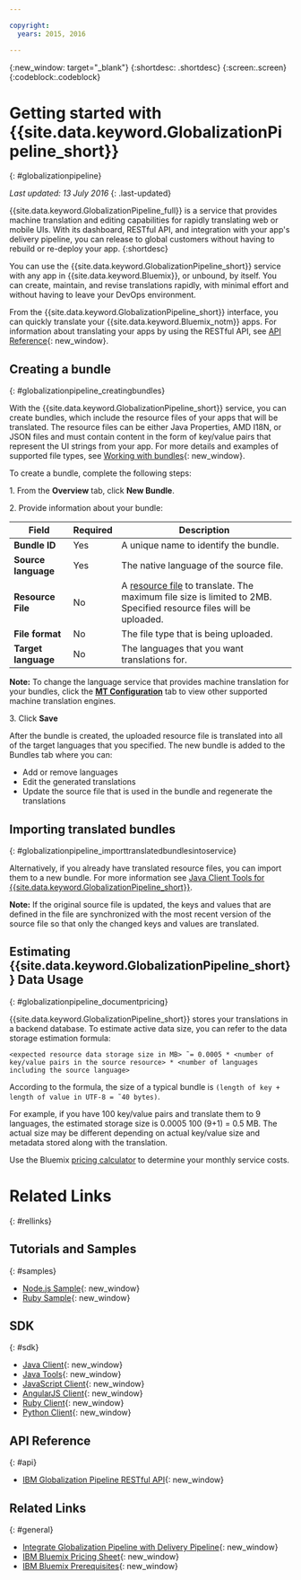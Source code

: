 ```yaml
---

copyright:
  years: 2015, 2016

---
```


{:new_window: target="_blank"}
{:shortdesc: .shortdesc}
{:screen:.screen}
{:codeblock:.codeblock}


# Getting started with {{site.data.keyword.GlobalizationPipeline_short}}
{: #globalizationpipeline}

*Last updated: 13 July 2016*
{: .last-updated}

{{site.data.keyword.GlobalizationPipeline_full}} is a service that provides machine translation and editing capabilities for rapidly translating web or mobile UIs. With its dashboard, RESTful API, and integration with your app's delivery pipeline, you can release to global customers without having to rebuild or re-deploy your app.
{:shortdesc}

You can use the {{site.data.keyword.GlobalizationPipeline_short}} service with any app in {{site.data.keyword.Bluemix}}, or unbound, by itself. You can create, maintain, and revise translations rapidly, with minimal effort and without having to leave your DevOps environment.

From the {{site.data.keyword.GlobalizationPipeline_short}} interface, you can quickly translate your {{site.data.keyword.Bluemix_notm}} apps. For information about translating your apps by using the RESTful API, see [API Reference](https://gp-rest.ng.bluemix.net/translate/swagger/index.html){: new_window}. 


## Creating a bundle
{: #globalizationpipeline_creatingbundles}

With the {{site.data.keyword.GlobalizationPipeline_short}} service, you can create bundles, which include the resource files of your apps that will be translated. The resource files can be either Java Properties, AMD I18N, or JSON files and must contain content in the form of key/value pairs that represent the UI strings from your app.  For more details and examples of supported file types, see [Working with bundles](./bundles.html){: new_window}.

To create a bundle, complete the following steps:

1\. From the **Overview** tab, click **New Bundle**.

2\. Provide information about your bundle:

| Field | Required| Description|
|-------|---------|------------|
| **Bundle ID** | Yes | A unique name to identify the bundle. |
| **Source language** | Yes | The native language of the source file. |
| **Resource File** | No | A [resource file](bundles.html#globalizationpipeline_workingwithbundles) to translate. The maximum file size is limited to 2MB. Specified resource files will be uploaded.  |
| **File format** | No | The file type that is being uploaded. |
| **Target language** | No | The languages that you want translations for. |

**Note:** To change the language service that provides machine translation for your bundles, click the [**MT Configuration**](./managing_translations.html#globalizationpipeline_service_to_service) tab to view other supported machine translation engines.

3\. Click **Save**

After the bundle is created, the uploaded resource file is translated into all of the target languages that you specified. The new bundle is added to the Bundles tab where you can:

* Add or remove languages
* Edit the generated translations
* Update the source file that is used in the bundle and regenerate the translations

## Importing translated bundles
{: #globalizationpipeline_importtranslatedbundlesintoservice}

Alternatively, if you already have translated resource files, you can import them to a new bundle. For more information see [Java Client Tools for {{site.data.keyword.GlobalizationPipeline_short}}](https://github.com/IBM-Bluemix/gp-java-tools).

**Note:**  If the original source file is updated, the keys and values that are defined in the file are synchronized with the most recent version of the source file so that only the changed keys and values are translated.

## Estimating {{site.data.keyword.GlobalizationPipeline_short}} Data Usage
{: #globalizationpipeline_documentpricing}

{{site.data.keyword.GlobalizationPipeline_short}} stores your translations in a backend database. To estimate active data size, you can refer to the data storage estimation formula:

`<expected resource data storage size in MB> ˜= 0.0005 * <number of key/value pairs in the source resource> * <number of languages including the source language>`

According to the formula, the size of a typical bundle is `(length of key + length of value in UTF-8 = ˜40 bytes)`.

For example, if you have 100 key/value pairs and translate them to 9 languages, the estimated storage size is 0.0005 100 (9+1) = 0.5 MB. The actual size may be different depending on actual key/value size and metadata stored along with the translation.

Use the Bluemix [pricing calculator](https://console.ng.bluemix.net/?direct=classic/#/pricing/cloudOEPaneId=pricing&paneId=pricingSheet&orgGuid=127a45f4-4461-4d5b-a26b-6dc2fdd1a3a2&spaceGuid=208fb1ff-413b-4fd9-9615-e8226062d0f3) to determine your monthly service costs.


# Related Links
{: #rellinks}
## Tutorials and Samples
{: #samples}

* [Node.js Sample](https://github.com/IBM-Bluemix/gp-nodejs-sample){: new_window}
* [Ruby Sample](https://github.com/IBM-Bluemix/gp-ruby-sample){: new_window}

## SDK
{: #sdk}

* [Java Client](https://github.com/IBM-Bluemix/gp-java-client){: new_window}
* [Java Tools](https://github.com/IBM-Bluemix/gp-java-tools){: new_window}
* [JavaScript Client](https://github.com/IBM-Bluemix/gp-js-client){: new_window}
* [AngularJS Client](https://github.com/IBM-Bluemix/gp-angular-client){: new_window}
* [Ruby Client](https://github.com/IBM-Bluemix/gp-ruby-client){: new_window}
* [Python Client](https://github.com/IBM-Bluemix/gp-python-client){: new_window}

## API Reference
{: #api}

* [IBM Globalization Pipeline RESTful API](https://gp-rest.ng.bluemix.net/translate/swagger/index.html){: new_window}

## Related Links
{: #general}

* [Integrate Globalization Pipeline with Delivery Pipeline](https://hub.jazz.net/docs/deploy_ext/#globalize){: new_window}
* [IBM Bluemix Pricing Sheet](https://www.ng.bluemix.net/#/pricing){: new_window}
* [IBM Bluemix Prerequisites](https://developer.ibm.com/bluemix/support/#prereqs){: new_window}
